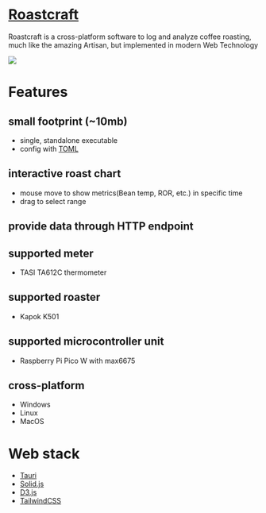 [Roastcraft](https://roastcraft.app/)
==========

Roastcraft is a cross-platform software to log and analyze coffee roasting, much like the amazing Artisan, but implemented in modern Web Technology

![](https://raw.githubusercontent.com/chihpingkuo/roastcraft/main/web_assets/screen_shot_2023_11_30_081457.png?raw=true)

# Features
## small footprint (~10mb)
  - single, standalone executable
  - config with [TOML](https://toml.io/) 

## interactive roast chart
  - mouse move to show metrics(Bean temp, ROR, etc.) in specific time
  - drag to select range

## provide data through HTTP endpoint


## supported meter
  - TASI TA612C thermometer

## supported roaster
  - Kapok K501

## supported microcontroller unit
  - Raspberry Pi Pico W with max6675

## cross-platform
  - Windows
  - Linux
  - MacOS

# Web stack
- [Tauri](https://tauri.app/)
- [Solid.js](https://www.solidjs.com/)
- [D3.js](https://d3js.org/)
- [TailwindCSS](https://tailwindcss.com/)


